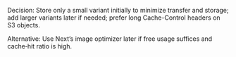 Decision: Store only a small variant initially to minimize transfer and storage; add larger variants later if needed; prefer long Cache-Control headers on S3 objects.

Alternative: Use Next’s image optimizer later if free usage suffices and cache‑hit ratio is high.